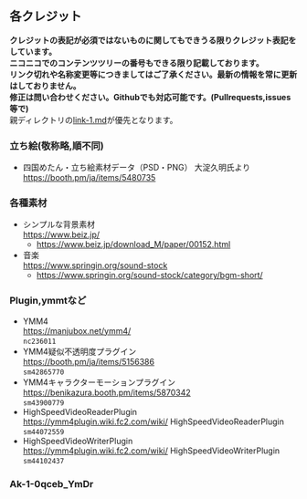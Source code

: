 ## 各クレジット
**クレジットの表記が必須ではないものに関してもできうる限りクレジット表記をしています。**  
**ニコニコでのコンテンツツリーの番号もできる限り記載しております。**  
**リンク切れや名称変更等につきましてはご了承ください。最新の情報を常に更新はしておりません。**  
**修正は問い合わせください。Githubでも対応可能です。(Pullrequests,issues等で)**  
親ディレクトリの[link-1.md](../link-1.md)が優先となります。

### 立ち絵(敬称略,順不同)
- 四国めたん・立ち絵素材データ（PSD・PNG） 大淀久明氏より  
https://booth.pm/ja/items/5480735  

### 各種素材
- シンプルな背景素材   
https://www.beiz.jp/  
    - https://www.beiz.jp/download_M/paper/00152.html  
- 音楽  
https://www.springin.org/sound-stock  
    - https://www.springin.org/sound-stock/category/bgm-short/  

### Plugin,ymmtなど
- YMM4  
https://manjubox.net/ymm4/  
`nc236011`  
- YMM4疑似不透明度プラグイン  
https://booth.pm/ja/items/5156386  
`sm42865770`  
- YMM4キャラクターモーションプラグイン  
https://benikazura.booth.pm/items/5870342  
`sm43900779`  
- HighSpeedVideoReaderPlugin  
https://ymm4plugin.wiki.fc2.com/wiki/   HighSpeedVideoReaderPlugin  
`sm44072559`  
- HighSpeedVideoWriterPlugin  
https://ymm4plugin.wiki.fc2.com/wiki/  HighSpeedVideoWriterPlugin  
`sm44102437`  


### Ak-1-0qceb_YmDr
